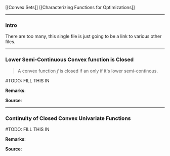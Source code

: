 [[Convex Sets]]
[[Characterizing Functions for Optimizations]]

---
### **Intro**

There are too many, this single file is just going to be a link to various other files. 

---
### **Lower Semi-Continuous Convex function is Closed**

> A convex function $f$ is closed if an only if it's lower semi-continous. 

#TODO: FILL THIS IN

**Remarks**: 


**Source**:



---
### **Continuity of Closed Convex Univariate Functions**

#TODO: FILL THIS IN

**Remarks**: 


**Source**: 


